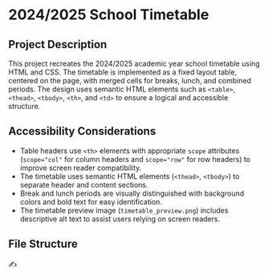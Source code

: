 # 2024/2025 School Timetable

## Project Description

This project recreates the 2024/2025 academic year school timetable using HTML and CSS. The timetable is implemented as a fixed layout table, centered on the page, with merged cells for breaks, lunch, and combined periods. The design uses semantic HTML elements such as `<table>`, `<thead>`, `<tbody>`, `<th>`, and `<td>` to ensure a logical and accessible structure.

## Accessibility Considerations

- Table headers use `<th>` elements with appropriate `scope` attributes (`scope="col"` for column headers and `scope="row"` for row headers) to improve screen reader compatibility.
- The timetable uses semantic HTML elements (`<thead>`, `<tbody>`) to separate header and content sections.
- Break and lunch periods are visually distinguished with background colors and bold text for easy identification.
- The timetable preview image (`timetable_preview.png`) includes descriptive alt text to assist users relying on screen readers.

## File Structure
✍️
